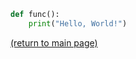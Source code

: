 ```python
def func():
    print("Hello, World!")
```
<a href="https://rowcased.github.io/">(return to main page)</a>
